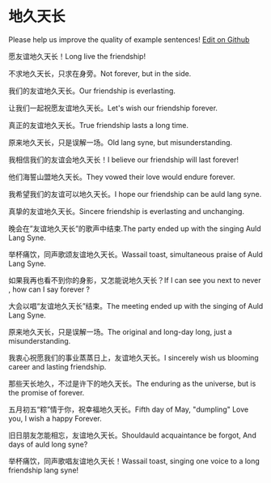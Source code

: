 # 地久天长

Please help us improve the quality of example sentences! [Edit on Github](https://github.com/jiyushe/jiyu-example-sentence-source/blob/main/chinese/dijiutianchang.md)

<p><span class="chinese">愿友谊地久天长！</span><span class="english">Long live the friendship!</span></p>

<p><span class="chinese">不求地久天长，只求在身旁。</span><span class="english">Not forever, but in the side.</span></p>

<p><span class="chinese">我们的友谊地久天长。</span><span class="english">Our friendship is everlasting.</span></p>

<p><span class="chinese">让我们一起祝愿友谊地久天长。</span><span class="english">Let's wish our friendship forever.</span></p>

<p><span class="chinese">真正的友谊地久天长。</span><span class="english">True friendship lasts a long time.</span></p>

<p><span class="chinese">原来地久天长，只是误解一场。</span><span class="english">Old lang syne, but misunderstanding.</span></p>

<p><span class="chinese">我相信我们的友谊会地久天长！</span><span class="english">I believe our friendship will last forever!</span></p>

<p><span class="chinese">他们海誓山盟地久天长。</span><span class="english">They vowed their love would endure forever.</span></p>

<p><span class="chinese">我希望我们的友谊可以地久天长。</span><span class="english">I hope our friendship can be auld lang syne.</span></p>

<p><span class="chinese">真挚的友谊地久天长。</span><span class="english">Sincere friendship is everlasting and unchanging.</span></p>

<p><span class="chinese">晚会在”友谊地久天长”的歌声中结束.</span><span class="english">The party ended up with the singing Auld Lang Syne.</span></p>

<p><span class="chinese">举杯痛饮，同声歌颂友谊地久天长。</span><span class="english">Wassail toast, simultaneous praise of Auld Lang Syne.</span></p>

<p><span class="chinese">如果我再也看不到你的身影，又怎能说地久天长？</span><span class="english">If I can see you next to never , how can I say forever ?</span></p>

<p><span class="chinese">大会以唱“友谊地久天长”结束。</span><span class="english">The meeting ended up with the singing of Auld Lang Syne.</span></p>

<p><span class="chinese">原来地久天长，只是误解一场。</span><span class="english">The original and long-day long, just a misunderstanding.</span></p>

<p><span class="chinese">我衷心祝愿我们的事业蒸蒸日上，友谊地久天长。</span><span class="english">I sincerely wish us blooming career and lasting friendship.</span></p>

<p><span class="chinese">那些天长地久，不过是许下的地久天长。</span><span class="english">The enduring as the universe, but is the promise of forever.</span></p>

<p><span class="chinese">五月初五“粽”情于你，祝幸福地久天长。</span><span class="english">Fifth day of May, "dumpling" Love you, I wish a happy Forever.</span></p>

<p><span class="chinese">旧日朋友怎能相忘，友谊地久天长。</span><span class="english">Shouldauld acquaintance be forgot, And days of auld long syne?</span></p>

<p><span class="chinese">举杯痛饮，同声歌唱友谊地久天长！</span><span class="english">Wassail toast, singing one voice to a long friendship lang syne!</span></p>

